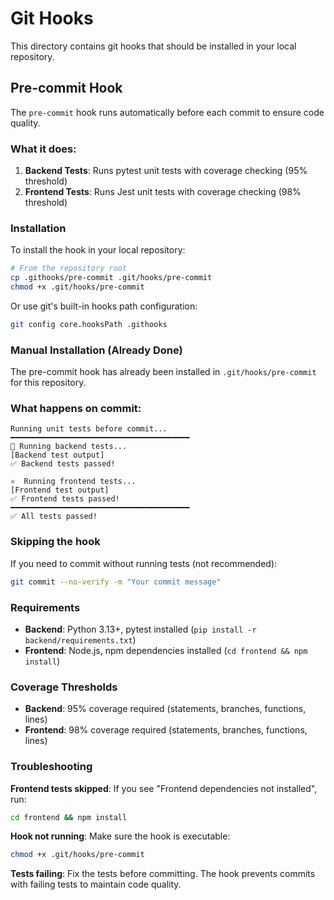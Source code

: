 # Git Hooks

This directory contains git hooks that should be installed in your local repository.

## Pre-commit Hook

The `pre-commit` hook runs automatically before each commit to ensure code quality.

### What it does:
1. **Backend Tests**: Runs pytest unit tests with coverage checking (95% threshold)
2. **Frontend Tests**: Runs Jest unit tests with coverage checking (98% threshold)

### Installation

To install the hook in your local repository:

```bash
# From the repository root
cp .githooks/pre-commit .git/hooks/pre-commit
chmod +x .git/hooks/pre-commit
```

Or use git's built-in hooks path configuration:

```bash
git config core.hooksPath .githooks
```

### Manual Installation (Already Done)

The pre-commit hook has already been installed in `.git/hooks/pre-commit` for this repository.

### What happens on commit:

```
Running unit tests before commit...
━━━━━━━━━━━━━━━━━━━━━━━━━━━━━━━━━━━━━━━━
🐍 Running backend tests...
[Backend test output]
✅ Backend tests passed!

⚛️  Running frontend tests...
[Frontend test output]
✅ Frontend tests passed!
━━━━━━━━━━━━━━━━━━━━━━━━━━━━━━━━━━━━━━━━
✅ All tests passed!
```

### Skipping the hook

If you need to commit without running tests (not recommended):

```bash
git commit --no-verify -m "Your commit message"
```

### Requirements

- **Backend**: Python 3.13+, pytest installed (`pip install -r backend/requirements.txt`)
- **Frontend**: Node.js, npm dependencies installed (`cd frontend && npm install`)

### Coverage Thresholds

- **Backend**: 95% coverage required (statements, branches, functions, lines)
- **Frontend**: 98% coverage required (statements, branches, functions, lines)

### Troubleshooting

**Frontend tests skipped**: If you see "Frontend dependencies not installed", run:
```bash
cd frontend && npm install
```

**Hook not running**: Make sure the hook is executable:
```bash
chmod +x .git/hooks/pre-commit
```

**Tests failing**: Fix the tests before committing. The hook prevents commits with failing tests to maintain code quality.
